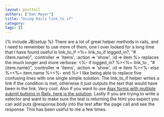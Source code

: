 ```yaml
---
layout: posttail
authors: ["Dan Mayer"]
title: "Using Rails link_to_if"
category:
tags: []
---
```

{% include JB/setup %}
There are a lot of great helper methods in rails, and I need to remember to use more of them, one I over looked for a long time that I have found useful is link_to_if    <%= link_to_if logged_in?, "#{item.name}", :controller => 'items', :action => 'show', :id => item %>    replaces the much longer and more verbose:    <%- if logged_in? %><%= link_to , "#{item.name}", :controller => 'items', :action => 'show', :id => item %><%- else %><%= item.name %><%- end %>    I like being able to replace five confusing lines with one single simple solution. The link_to_if helper writes a link if the condition is met, otherwise it just outputs the text that would have been in the link. Very cool.    Also if you want to use [Ajax forms with multiple submit buttons in Rails, here is the solution](http://www.rails.cz/articles/2007/07/13/ajax-forms-with-multiple-submit-buttons-bug).    Lastly if you are trying to write a selector and want to make sure the test is returning the html you expect you can add puts @response.body into the test after the page call and see the response. This has been useful to me a few times.